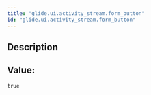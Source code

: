 ```yaml
---
title: "glide.ui.activity_stream.form_button"
id: "glide.ui.activity_stream.form_button"
---
```

## Description



## Value: 
```
true
```